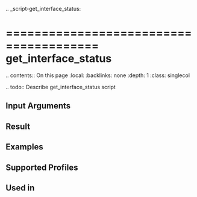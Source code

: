 .. _script-get_interface_status:

=======================================
get_interface_status
=======================================

.. contents:: On this page
    :local:
    :backlinks: none
    :depth: 1
    :class: singlecol

.. todo::
    Describe get_interface_status script

Input Arguments
---------------

Result
------

Examples
--------

Supported Profiles
------------------

Used in
-------
